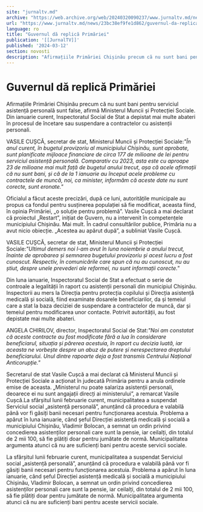 ```yaml
---
site: "jurnaltv.md"
archive: "https://web.archive.org/web/20240320090237/www.jurnaltv.md/news/23bc38ef9fe1d862/guvernul-da-replica-primariei.html"
url: "https://www.jurnaltv.md/news/23bc38ef9fe1d862/guvernul-da-replica-primariei.html"
language: ro
title: "Guvernul dă replică Primăriei"
publication: '[[JurnalTV]]'
published: '2024-03-12'
section: novosti
description: "Afirmațiile Primăriei Chișinău precum că nu sunt bani pentru serviciul asistență personală sunt false, afirmă Ministerul Muncii și Protecției Sociale. Din ianuarie curent, Inspectoratul Social de Stat a depistat mai multe abateri în procesul de încetare sau suspendare a contractelor cu asistenții personali."
---
```


# Guvernul dă replică Primăriei

Afirmațiile Primăriei Chișinău precum că nu sunt bani pentru serviciul asistență personală sunt false, afirmă Ministerul Muncii și Protecției Sociale. Din ianuarie curent, Inspectoratul Social de Stat a depistat mai multe abateri în procesul de încetare sau suspendare a contractelor cu asistenții personali.

VASILE CUȘCĂ, secretar de stat, Ministerul Muncii și Protecției Sociale:*"În anul curent, în bugetul provizoriu al municipiului Chișinău, sunt aprobate, sunt planificate mijloace financiare de circa 177 de milioane de lei pentru serviciul asistență personală.  Comparativ cu 2023, asta este cu aproape 23 de milioane mai mult față de bugetul anului trecut, așa că acele afirmații că nu sunt bani, și că de la 1 ianuarie au început acele probleme cu contractele de muncă, noi, ca minister, informăm că aceste date nu sunt corecte, sunt eronate."*

Oficialul a făcut aceste precizări, după ce luni, autoritățile municipale au propus ca fondul pentru susținerea populației să fie modificat, aceasta fiind, în opinia Primăriei, „o soluție pentru problemă”. Vasile Cușcă a mai declarat că proiectul „Restart”, inițiat de Guvern, nu a intervenit în competențele municipiului Chișinău. Mai mult. În cadrul consultărilor publice, Primăria nu a avut nicio obiecție. „Acestea au apărut după”, a subliniat Vasile Cușcă.

VASILE CUȘCĂ, secretar de stat, Ministerul Muncii și Protecției Sociale:*"Ultimul demers noi l-am avut în luna noiembrie a anului trecut, înainte de aprobarea și semnarea bugetului provizoriu și acest lucru a fost cunoscut. Respectiv, în comunicările care spun că nu au cunoscut, nu au știut, despre unele prevederi ale reformei, nu sunt informații corecte."*

Din luna ianuarie, Inspectoratul Social de Stat a efectuat o serie de controale a legalității în raport cu asistenții personali din municipiul Chișinău. Inspectorii au mers la Direcția pentru protecția copilului și Direcția asistență medicală și socială, fiind examinate dosarele beneficiarilor, da și temeiul care a stat la baza deciziei de suspendare a contractelor de muncă, dar și temeiul pentru modificarea unor contacte. Potrivit autorității, au fost depistate mai multe abateri.

ANGELA CHIRILOV, director, Inspectoratul Social de Stat:*"Noi am constatat că aceste contracte au fost modificate fără a lua în considerare beneficiarul, situația și părerea acestuia, în raport cu decizia luată, iar aceasta ne vorbește despre un abuz de putere și nerespectarea dreptului beneficiarului. Unul dintre rapoarte deja a fost transmis Centrului Național Anticorupție."*

Secretarul de stat Vasile Cușcă a mai declarat că Ministerul Muncii și Protecției Sociale a acționat în judecată Primăria pentru a anula ordinele emise de aceasta. „Ministerul nu poate salariza asistenții personali, deoarece ei nu sunt angajații direcți ai ministerului”, a remarcat Vasile Cușcă.La sfârșitul lunii februarie curent, municipalitatea a suspendat Serviciul social „asistență personală”, anunțând că procedura e valabilă până vor fi găsiți banii necesari pentru funcționarea acestuia. Problema a apărut în luna ianuarie, când șeful Direcției asistență medicală și socială a municipiului Chișinău, Vladimir Bolocan, a semnat un ordin privind concedierea asistenților personali care sunt la pensie, iar ceilalți, din totalul de 2 mii 100, să fie plătiți doar pentru jumătate de normă. Municipalitatea argumenta atunci că nu are suficienți bani pentru aceste servicii sociale.

La sfârșitul lunii februarie curent, municipalitatea a suspendat Serviciul social „asistență personală”, anunțând că procedura e valabilă până vor fi găsiți banii necesari pentru funcționarea acestuia. Problema a apărut în luna ianuarie, când șeful Direcției asistență medicală și socială a municipiului Chișinău, Vladimir Bolocan, a semnat un ordin privind concedierea asistenților personali care sunt la pensie, iar ceilalți, din totalul de 2 mii 100, să fie plătiți doar pentru jumătate de normă. Municipalitatea argumenta atunci că nu are suficienți bani pentru aceste servicii sociale.